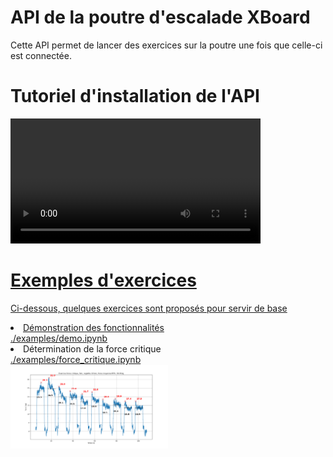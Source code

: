 <!DOCTYPE html>
<meta charset="utf-8">
<html>
<h1>API de la poutre d'escalade XBoard</h1>

Cette API permet de lancer des exercices sur la poutre une fois que celle-ci est connectée.

<h1>Tutoriel d'installation de l'API</h1>
<a href="https://www.youtube.com/watch?v=ByU0RZBco2k">
<video src="https://www.youtube.com/watch?v=ByU0RZBco2k" controls="controls" class="d-block rounded-bottom-2 border-top width-fit" style="max-height:640px; min-height: 200px"></video>

<h1>Exemples d'exercices</h1>
<p>Ci-dessous, quelques exercices sont proposés pour servir de base</p>

<li>Démonstration des fonctionnalités</li>
<a href="./examples/demo.ipynb">./examples/demo.ipynb</a>

<li>Détermination de la force critique</li>
<a href="./examples/force_critique.ipynb">./examples/force_critique.ipynb</a><br>
<img src="./images/Exemple_force_critique.png" style="width:50%;"></img>
</html>

